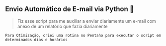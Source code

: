 ## Envio Automático de E-mail via Python 🐍
> Fiz esse script para me auxiliar a enviar diariamente um e-mail com anexo de um relatório que fazia diariamente
```
Para Otimização, criei uma rotina no Pentaho para executar o script em determinados dias e horários
```

